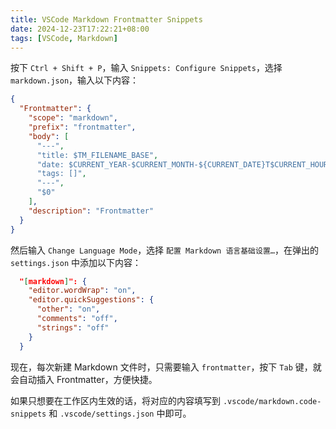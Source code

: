 ```yaml
---
title: VSCode Markdown Frontmatter Snippets
date: 2024-12-23T17:22:21+08:00
tags: [VSCode, Markdown]
---
```


按下 `Ctrl + Shift + P`，输入 `Snippets: Configure Snippets`，选择 `markdown.json`，输入以下内容：

```json
{
  "Frontmatter": {
    "scope": "markdown",
    "prefix": "frontmatter",
    "body": [
      "---",
      "title: $TM_FILENAME_BASE",
      "date: $CURRENT_YEAR-$CURRENT_MONTH-${CURRENT_DATE}T$CURRENT_HOUR:$CURRENT_MINUTE:$CURRENT_SECOND+08:00",
      "tags: []",
      "---",
      "$0"
    ],
    "description": "Frontmatter"
  }
}
```

然后输入 `Change Language Mode`，选择 `配置 Markdown 语言基础设置…`，在弹出的 `settings.json` 中添加以下内容：

```json
  "[markdown]": {
    "editor.wordWrap": "on",
    "editor.quickSuggestions": {
      "other": "on",
      "comments": "off",
      "strings": "off"
    }
  }
```

现在，每次新建 Markdown 文件时，只需要输入 `frontmatter`，按下 `Tab` 键，就会自动插入 Frontmatter，方便快捷。

如果只想要在工作区内生效的话，将对应的内容填写到 `.vscode/markdown.code-snippets` 和 `.vscode/settings.json` 中即可。
